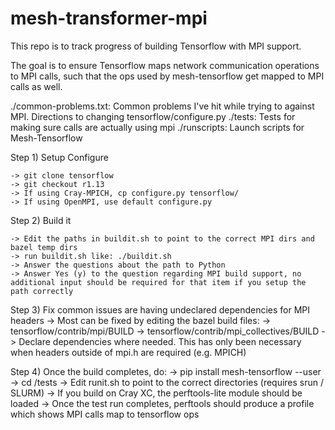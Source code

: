 # mesh-transformer-mpi

This repo is to track progress of building Tensorflow with MPI support.

The goal is to ensure Tensorflow maps network communication operations to MPI calls, such that the ops used by mesh-tensorflow get mapped to MPI calls as well.

./common-problems.txt:  Common problems I've hit while trying to against MPI. Directions to changing tensorflow/configure.py
./tests:                Tests for making sure calls are actually using mpi
./runscripts:           Launch scripts for Mesh-Tensorflow


Step 1) Setup Configure

    -> git clone tensorflow
    -> git checkout r1.13
    -> If using Cray-MPICH, cp configure.py tensorflow/
    -> If using OpenMPI, use default configure.py

Step 2) Build it

    -> Edit the paths in buildit.sh to point to the correct MPI dirs and bazel temp dirs
    -> run buildit.sh like: ./buildit.sh
    -> Answer the questions about the path to Python
    -> Answer Yes (y) to the question regarding MPI build support, no additional input should be required for that item if you setup the path correctly

Step 3) Fix common issues are having undeclared dependencies for MPI headers 
    -> Most can be fixed by editing the bazel build files:
        -> tensorflow/contrib/mpi/BUILD 
        -> tensorflow/contrib/mpi_collectives/BUILD 
    -> Declare dependencies where needed. This has only been necessary when headers outside of mpi.h are required (e.g. MPICH)

Step 4) Once the build completes, do:
    -> pip install mesh-tensorflow --user
    -> cd /tests
    -> Edit runit.sh to point to the correct directories (requires srun / SLURM)
    -> If you build on Cray XC, the perftools-lite module should be loaded
    -> Once the test run completes, perftools should produce a profile which shows MPI calls map to tensorflow ops

       




